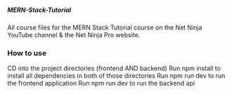 ##### MERN-Stack-Tutorial
All course files for the MERN Stack Tutorial course on the Net Ninja YouTube channel & the Net Ninja Pro website.

### How to use
CD into the project directories (frontend AND backend)
Run npm install to install all dependencies in both of those directories
Run npm run dev to run the frontend application
Run npm run dev to run the backend api
